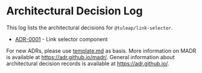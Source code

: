 # Architectural Decision Log

This log lists the architectural decisions for `@tuleap/link-selector`.

<!-- adrlog -- Regenerate the content by using `nix-shell -p nodePackages.npm --run 'npm exec --package=adr-log -- adr-log -e template.md -i'` -->

* [ADR-0001](0001-link-selector.md) - Link selector component

<!-- adrlogstop -->

For new ADRs, please use [template.md](template.md) as basis.
More information on MADR is available at <https://adr.github.io/madr/>.
General information about architectural decision records is available at <https://adr.github.io/>.
